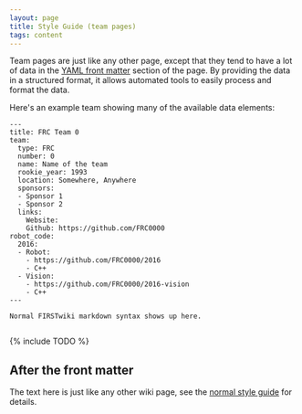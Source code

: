 ```yaml
---
layout: page
title: Style Guide (team pages)
tags: content
---
```


Team pages are just like any other page, except that they tend to have a lot of
data in the [YAML front matter](https://jekyllrb.com/docs/frontmatter/) section
of the page. By providing the data in a structured format, it allows automated
tools to easily process and format the data.

Here's an example team showing many of the available data elements:

```text
---
title: FRC Team 0
team:
  type: FRC
  number: 0
  name: Name of the team
  rookie_year: 1993
  location: Somewhere, Anywhere
  sponsors:
  - Sponsor 1
  - Sponsor 2
  links:
    Website: 
    Github: https://github.com/FRC0000
robot_code:
  2016:
  - Robot:
    - https://github.com/FRC0000/2016
    - C++
  - Vision:
    - https://github.com/FRC0000/2016-vision
    - C++
---

Normal FIRSTwiki markdown syntax shows up here.
    
```

{% include TODO %}
    
## After the front matter

The text here is just like any other wiki page, see the [normal style guide](style-guide)
for details.